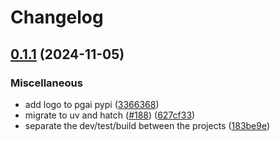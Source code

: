 # Changelog

## [0.1.1](https://github.com/Florents-Tselai/pgai/compare/pgai-v0.1.0...pgai-v0.1.1) (2024-11-05)


### Miscellaneous

* add logo to pgai pypi ([3366368](https://github.com/Florents-Tselai/pgai/commit/336636872b39ce371d801f4ffacd1ea57e67b9f5))
* migrate to uv and hatch ([#188](https://github.com/Florents-Tselai/pgai/issues/188)) ([627cf33](https://github.com/Florents-Tselai/pgai/commit/627cf33e802cac01f2a204aecf994ceb9509a84e))
* separate the dev/test/build between the projects ([183be9e](https://github.com/Florents-Tselai/pgai/commit/183be9e82632287c35081c4eefd81ff99d4bd4ba))
